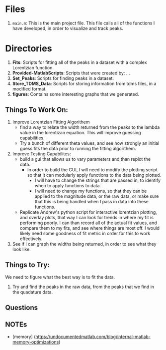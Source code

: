 # Files #
1. `main.m`: This is the main project file. This file calls all of the 
           functions I have developed, in order to visualize and track peaks.

# Directories #
1. **Fits**: Scripts for fitting all of the peaks in a dataset with a complex 
   Lorentzian function.
2. **Provided-MatlabScripts**: Scripts that were created by: ...
3. **Set_Peaks**: Scripts for finding peaks in a dataset.
4. **Store_TDMS_Data**: Scripts for storing information from tdms files, in
                      a modified format.
6. **figures**: Contains some interesting graphs that we generated.

## Things To Work On: ##
1. Improve Lorentzian Fitting Algorithem
    - find a way to relate the width returned from the peaks to the lambda
      value in the lorentizan equation. This will improve guessing capabilities.
    - Try a bunch of different theta values, and see how strongly an initial 
      guess fits the data prior to running the fitting algorithem.
2. Improve Testing Capabilites:
    - build a gui that allows us to vary parameters and than replot the data.
        - In order to build the GUI, I will need to modify the plotting 
          script so that it can modularly apply functions to the data being
          plotted.
            - I will have to change the strings that are passed in, to identify
              when to apply functions to data.
            - I will need to change my functions, so that they can be applied
              to the magnitude data, or the raw data, or make sure that this
              is being handled when I pass in data into these functions.
    - Replicate Andrew's python script for interactive lorentzian plotting, and
      overlay plots, that way I can look for trends in where my fit is performing
      poorly. I can than record all of the actual fit values, and compare them
      to my fits, and see where things are most off. I would likely need some
      goodness of fit metric in order for this to work effectively.
3. See if I can graph the widths being returned, in order to see what they 
   look like.

## Things to Try: ##
We need to figure what the best way is to fit the data.
1. Try and find the peaks in the raw data, from the peaks that we find in the
   quadature data.

## Questions ##


## NOTEs ##
* [memory] (https://undocumentedmatlab.com/blog/internal-matlab-memory-optimizations)

